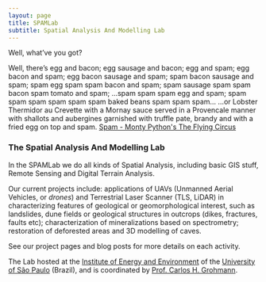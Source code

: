 ```yaml
---
layout: page
title: SPAMLab
subtitle: Spatial Analysis And Modelling Lab
---
```


Well, what’ve you got?

Well, there’s egg and bacon; egg sausage and bacon; egg and spam; egg bacon and spam; egg bacon sausage and spam; spam bacon sausage and spam; spam egg spam spam bacon and spam; spam sausage spam spam bacon spam tomato and spam;
…spam spam spam egg and spam; spam spam spam spam spam spam baked beans spam spam spam…
…or Lobster Thermidor au Crevette with a Mornay sauce served in a Provencale manner with shallots and aubergines garnished with truffle pate, brandy and with a fried egg on top and spam. [Spam - Monty Python's The Flying Circus](https://youtu.be/M_eYSuPKP3Y)


### The Spatial Analysis And Modelling Lab

In the SPAMLab we do all kinds of Spatial Analysis, including basic GIS stuff, Remote Sensing and Digital Terrain Analysis.

Our current projects include: applications of UAVs (Unmanned Aerial Vehicles, or _drones_) and Terrestrial Laser Scanner (TLS, LiDAR) in characterizing features of geological or geomorphological interest, such as landslides, dune fields or geological structures in outcrops (dikes, fractures, faults etc); characterization of mineralizations based on spectrometry; restoration of deforested areas and 3D modelling of caves.

See our project pages and blog posts for more details on each activity.

The Lab hosted at the [Institute of Energy and Environment](http://www.iee.usp.br) of the [University of São Paulo](http://www.usp.br) (Brazil), and is coordinated by [Prof. Carlos H. Grohmann](http://carlosgrohmann.com).

